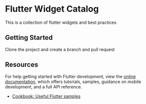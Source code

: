 # Flutter Widget Catalog

This is a collection of flutter widgets and best practices

## Getting Started

Clone the project and create a branch and pull request

## Resources

For help getting started with Flutter development, view the
[online documentation](https://docs.flutter.dev/), which offers tutorials,
samples, guidance on mobile development, and a full API reference.

- [Cookbook: Useful Flutter samples](https://docs.flutter.dev/cookbook)
